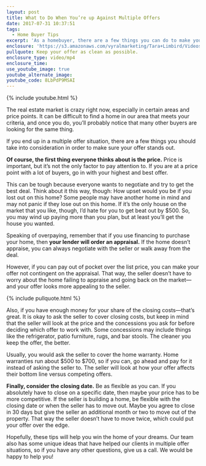 ```yaml
---
layout: post
title: What to Do When You’re up Against Multiple Offers
date: 2017-07-31 10:37:51
tags:
  - Home Buyer Tips
excerpt: 'As a homebuyer, there are a few things you can do to make your offer stand out and win your dream home in a multiple offer situation.'
enclosure: 'https://s3.amazonaws.com/vyralmarketing/Tara+Limbird/Videos/2017/July/Limbird+Real+Estate+Group-+How+to+Win+a+Bidding+War.mp4'
pullquote: Keep your offer as clean as possible.
enclosure_type: video/mp4
enclosure_time:
use_youtube_image: true
youtube_alternate_image:
youtube_code: 8LbPdP9MSAI
---
```



{% include youtube.html %}

The real estate market is crazy right now, especially in certain areas and price points. It can be difficult to find a home in our area that meets your criteria, and once you do, you’ll probably notice that many other buyers are looking for the same thing.

If you end up in a multiple offer situation, there are a few things you should take into consideration in order to make sure your offer stands out.

**Of course, the first thing everyone thinks about is the price.** Price is important, but it’s not the only factor to pay attention to. If you are at a price point with a lot of buyers, go in with your highest and best offer.

This can be tough because everyone wants to negotiate and try to get the best deal. Think about it this way, though: How upset would you be if you lost out on this home? Some people may have another home in mind and may not panic if they lose out on this home. If it’s the only house on the market that you like, though, I’d hate for you to get beat out by $500. So, you may wind up paying more than you plan, but at least you’ll get the house you wanted.

Speaking of overpaying, remember that if you use financing to purchase your home, then **your lender will order an appraisal.** If the home doesn’t appraise, you can always negotiate with the seller or walk away from the deal.

However, if you can pay out of pocket over the list price, you can make your offer not contingent on the appraisal. That way, the seller doesn’t have to worry about the home failing to appraise and going back on the market—and your offer looks more appealing to the seller.

{% include pullquote.html %}

Also, if you have enough money for your share of the closing costs—that’s great. It is okay to ask the seller to cover closing costs, but keep in mind that the seller will look at the price and the concessions you ask for before deciding which offer to work with. Some concessions may include things like the refrigerator, patio furniture, rugs, and bar stools. The cleaner you keep the offer, the better. &nbsp;

Usually, you would ask the seller to cover the home warranty. Home warranties run about $500 to $700, so if you can, go ahead and pay for it instead of asking the seller to. The seller will look at how your offer affects their bottom line versus competing offers.

**Finally, consider the closing date.** Be as flexible as you can. If you absolutely have to close on a specific date, then maybe your price has to be more competitive. If the seller is building a home, be flexible with the closing date or when the seller has to move out. Maybe you agree to close in 30 days but give the seller an additional month or two to move out of the property. That way the seller doesn’t have to move twice, which could put your offer over the edge.

Hopefully, these tips will help you win the home of your dreams. Our team also has some unique ideas that have helped our clients in multiple offer situations, so if you have any other questions, give us a call. We would be happy to help you!